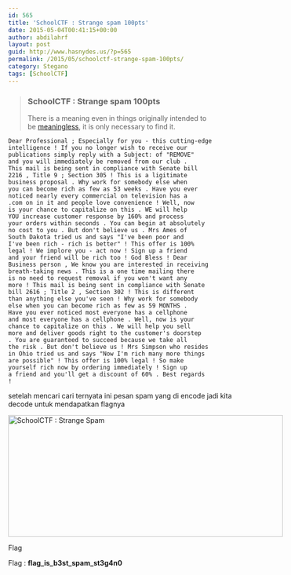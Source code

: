 ```yaml
---
id: 565
title: 'SchoolCTF : Strange spam 100pts'
date: 2015-05-04T00:41:15+00:00
author: abdilahrf
layout: post
guid: http://www.hasnydes.us/?p=565
permalink: /2015/05/schoolctf-strange-spam-100pts/
category: Stegano
tags: [SchoolCTF]
---
```

> ### SchoolCTF : Strange spam 100pts
> 
> There is a meaning even in things originally intended to be [meaningless](http://school-ctf.org/files/spam_030c57b3cfcf6f0f135d72737e5af4d499f0cf13.txt), it is only necessary to find it.

<!--more-->

<pre data-src="spam.txt"><code class="language-markup">Dear Professional ; Especially for you - this cutting-edge 
intelligence ! If you no longer wish to receive our 
publications simply reply with a Subject: of "REMOVE" 
and you will immediately be removed from our club . 
This mail is being sent in compliance with Senate bill 
2216 , Title 9 ; Section 305 ! This is a ligitimate 
business proposal . Why work for somebody else when 
you can become rich as few as 53 weeks . Have you ever 
noticed nearly every commercial on television has a 
.com on in it and people love convenience ! Well, now 
is your chance to capitalize on this . WE will help 
YOU increase customer response by 160% and process 
your orders within seconds . You can begin at absolutely 
no cost to you . But don't believe us . Mrs Ames of 
South Dakota tried us and says "I've been poor and 
I've been rich - rich is better" ! This offer is 100% 
legal ! We implore you - act now ! Sign up a friend 
and your friend will be rich too ! God Bless ! Dear 
Business person , We know you are interested in receiving 
breath-taking news . This is a one time mailing there 
is no need to request removal if you won't want any 
more ! This mail is being sent in compliance with Senate 
bill 2616 ; Title 2 , Section 302 ! This is different 
than anything else you've seen ! Why work for somebody 
else when you can become rich as few as 59 MONTHS . 
Have you ever noticed most everyone has a cellphone 
and most everyone has a cellphone . Well, now is your 
chance to capitalize on this . We will help you sell 
more and deliver goods right to the customer's doorstep 
. You are guaranteed to succeed because we take all 
the risk . But don't believe us ! Mrs Simpson who resides 
in Ohio tried us and says "Now I'm rich many more things 
are possible" ! This offer is 100% legal ! So make 
yourself rich now by ordering immediately ! Sign up 
a friend and you'll get a discount of 60% . Best regards 
! </code></pre>

setelah mencari cari ternyata ini pesan spam yang di encode jadi kita decode untuk mendapatkan flagnya

<div id="attachment_566" style="width: 570px" class="wp-caption aligncenter">
  <a href="http://abdilahrf.me/images/2015/05/flag4.png"><img class="size-full wp-image-566" src="http://abdilahrf.me/images/2015/05/flag4.png" alt="SchoolCTF : Strange Spam" width="560" height="248" /></a>
  
  <p class="wp-caption-text">
    Flag
  </p>
</div>

Flag : **flag\_is\_b3st\_spam\_st3g4n0**